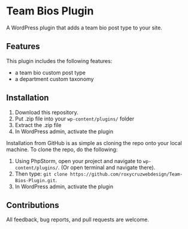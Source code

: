 # Team Bios Plugin
A WordPress plugin that adds a team bio post type to your site.

## Features

This plugin includes the following features:

- a team bio custom post type
- a department custom taxonomy

## Installation

1. Download this repository.
2. Put .zip file into your `wp-content/plugins/` folder
3. Extract the .zip file
4. In WordPress admin, activate the plugin

Installation from GitHub is as simple as cloning the repo onto your local machine.  To clone the repo, do the following:

1. Using PhpStorm, open your project and navigate to `wp-content/plugins/`. (Or open terminal and navigate there).
2. Then type: `git clone https://github.com/roxycruzwebdesign/Team-Bios-Plugin.git`.
3. In WordPress admin, activate the plugin

## Contributions

All feedback, bug reports, and pull requests are welcome.